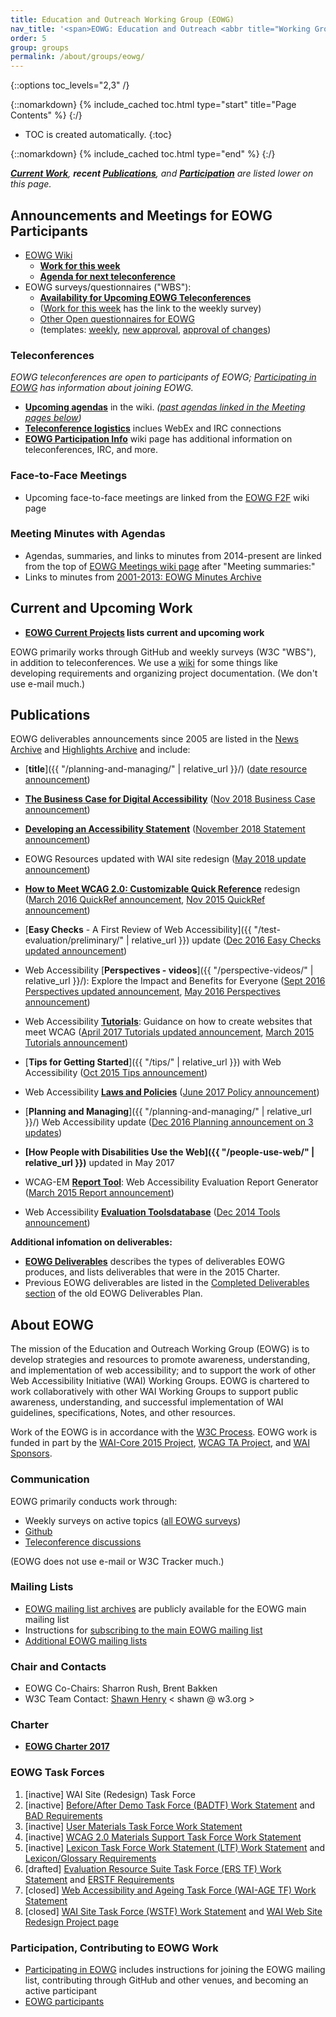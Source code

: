 ```yaml
---
title: Education and Outreach Working Group (EOWG)
nav_title: '<span>EOWG: Education and Outreach <abbr title="Working Group">WG</abbr></span>'
order: 5
group: groups
permalink: /about/groups/eowg/
---
```


{::options toc_levels="2,3" /}

{::nomarkdown}
{% include_cached toc.html type="start" title="Page Contents" %}
{:/}

-   TOC is created automatically.
{:toc}

{::nomarkdown}
{% include_cached toc.html type="end" %}
{:/}

*[**Current Work**](#deliv), **recent [Publications](#pubs)**, and [**Participation**](#participation) are listed lower on this page.*

## Announcements and Meetings for EOWG Participants

-   [EOWG Wiki](http://www.w3.org/WAI/EO/wiki/Main_Page)
    -   **[Work for this
        week](https://www.w3.org/WAI/EO/wiki/EOWG_Meetings#Work_for_this_week)**
    -   **[Agenda for next
        teleconference](https://www.w3.org/WAI/EO/wiki/EOWG_Meetings#agenda)**
-   EOWG surveys/questionnaires ("WBS"):
    -   **[Availability for Upcoming EOWG
        Teleconferences](http://www.w3.org/2002/09/wbs/35532/availability/)**
    -   ([Work for this
        week](https://www.w3.org/WAI/EO/wiki/EOWG_Meetings#Work_for_this_week)
        has the link to the weekly survey)
    -   [Other Open questionnaires for
        EOWG](https://www.w3.org/2002/09/wbs/35532/)
    -   (templates:
        [weekly](https://www.w3.org/2002/09/wbs/35532/EOWG-template-weekly/),
        [new
        approval](https://www.w3.org/2002/09/wbs/35532/eowg-template-approval/),
        [approval of
        changes](https://www.w3.org/2002/09/wbs/35532/eowg-template-changes/))

### Teleconferences

*EOWG teleconferences are open to participants of EOWG; [Participating
in EOWG](http://www.w3.org/WAI/EO/participation.html) has information
about joining EOWG.*

-   **[Upcoming
    agendas](https://www.w3.org/WAI/EO/wiki/EOWG_Meetings#agenda)** in
    the wiki. *([past agendas linked in the Meeting pages
    below](#minutes))*
-   **[Teleconference
    logistics](https://www.w3.org/WAI/EO/wiki/EOWG_Meetings#Teleconference_Logistics)**
    inclues WebEx and IRC connections
-   **[EOWG Participation
    Info](https://www.w3.org/WAI/EO/wiki/EOWG_Participation_Info)** wiki
    page has additional information on teleconferences, IRC, and more.

### Face-to-Face Meetings

-   Upcoming face-to-face meetings are linked from the [EOWG
    F2F](https://www.w3.org/WAI/EO/wiki/EOWG_F2F) wiki page

### Meeting Minutes with Agendas

-   Agendas, summaries, and links to minutes from 2014-present are linked from the top of [EOWG Meetings wiki page](https://www.w3.org/WAI/EO/wiki/EOWG_Meetings) after "Meeting summaries:"
-   Links to minutes from [2001-2013: EOWG Minutes
    Archive](http://www.w3.org/WAI/EO/Minutes.html)

## Current and Upcoming Work

-   **[EOWG Current
    Projects](https://www.w3.org/WAI/EO/wiki/EOWG_Current_Projects)
    lists current and upcoming work**

EOWG primarily works through GitHub and weekly surveys (W3C "WBS"), in
addition to teleconferences. We use a
[wiki](http://www.w3.org/WAI/EO/wiki/Main_Page) for some things like
developing requirements and organizing project documentation. (We don't
use e-mail much.)

## Publications

EOWG deliverables announcements since 2005 are listed in the [News Archive](https://www.w3.org/WAI/news/all/) and [Highlights
Archive](https://www.w3.org/WAI/highlights/archive) and include:

-   [**title**]({{ "/planning-and-managing/" | relative_url }}/) ([date resource announcement](https://lists.w3.org/Archives/Public/@@@))

-   [**The Business Case for Digital Accessibility**](https://www.w3.org/WAI/business-case/) ([Nov 2018 Business Case announcement](https://lists.w3.org/Archives/Public/public-wai-announce/2018OctDec/0001.html))
-   [**Developing an Accessibility Statement**](https://www.w3.org/WAI/planning/statements/) ([November 2018 Statement announcement](https://lists.w3.org/Archives/Public/public-wai-announce/2018OctDec/0002.html))
-   EOWG Resources updated with WAI site redesign ([May 2018 update announcement](https://lists.w3.org/Archives/Public/w3c-wai-ig/2018AprJun/0069.html))
-   **[How to Meet WCAG 2.0: Customizable Quick
    Reference](https://www.w3.org/WAI/WCAG20/quickref/)** redesign
    ([March 2016 QuickRef
    announcement](https://lists.w3.org/Archives/Public/w3c-wai-ig/2016JanMar/0173.html),
    [Nov 2015 QuickRef
    announcement](https://lists.w3.org/Archives/Public/w3c-wai-ig/2015OctDec/0017.html))
-   [**Easy Checks** - A First Review of Web
    Accessibility]({{ "/test-evaluation/preliminary/" | relative_url }}) update ([Dec
    2016 Easy Checks updated
    announcement](https://lists.w3.org/Archives/Public/w3c-wai-ig/2016OctDec/0165.html))
-   Web Accessibility [**Perspectives -
    videos**]({{ "/perspective-videos/" | relative_url }}/): Explore the Impact
    and Benefits for Everyone ([Sept 2016 Perspectives updated
    announcement](https://lists.w3.org/Archives/Public/w3c-wai-ig/2016JulSep/0274.html),
    [May 2016 Perspectives
    announcement](https://lists.w3.org/Archives/Public/w3c-wai-ig/2016AprJun/0237.html))
-   Web Accessibility
    [**Tutorials**](https://www.w3.org/WAI/tutorials/): Guidance on how
    to create websites that meet WCAG ([April 2017 Tutorials updated
    announcement](https://lists.w3.org/Archives/Public/w3c-wai-ig/2017AprJun/0051.html),
    [March 2015 Tutorials
    announcement](https://lists.w3.org/Archives/Public/w3c-wai-ig/2015JanMar/0188.html))
-   [**Tips for Getting
    Started**]({{ "/tips/" | relative_url }}) with Web
    Accessibility ([Oct 2015 Tips
    announcement](https://lists.w3.org/Archives/Public/w3c-wai-ig/2015OctDec/0000.html))
-   Web Accessibility [**Laws and
    Policies**](https://www.w3.org/WAI/Policy/) ([June 2017 Policy
    announcement](https://lists.w3.org/Archives/Public/w3c-wai-ig/2017AprJun/0195.html))
-   [**Planning and Managing**]({{ "/planning-and-managing/" | relative_url }}/) Web
    Accessibility update ([Dec 2016 Planning announcement on 3
    updates](https://lists.w3.org/Archives/Public/w3c-wai-ig/2016OctDec/0164.html))
-   **[How People with Disabilities Use the
    Web]({{ "/people-use-web/" | relative_url }})** updated in May
    2017
-   WCAG-EM **[Report Tool](http://www.w3.org/WAI/eval/report-tool/)**:
    Web Accessibility Evaluation Report Generator ([March 2015 Report
    announcement](https://lists.w3.org/Archives/Public/w3c-wai-ig/2015JanMar/0189.html))
-   Web Accessibility **[Evaluation
    Tools](http://www.w3.org/WAI/ER/tools/)[database](http://www.w3.org/WAI/ER/tools/)**
    ([Dec 2014 Tools
    announcement](https://lists.w3.org/Archives/Public/w3c-wai-ig/2014OctDec/0221.html))

**Additional infomation on deliverables:**

-   [**EOWG
    Deliverables**](https://www.w3.org/WAI/EO/wiki/EOWG_Deliverables)
    describes the types of deliverables EOWG produces, and lists
    deliverables that were in the 2015 Charter.
-   Previous EOWG deliverables are listed in the [Completed Deliverables
    section](/WAI/EO/EO-Deliverables.html#done) of the old EOWG
    Deliverables Plan.

## About EOWG

The mission of the Education and Outreach Working Group (EOWG) is to
develop strategies and resources to promote awareness, understanding,
and implementation of web accessibility; and to support the work of
other Web Accessibility Initiative (WAI) Working Groups. EOWG is
chartered to work collaboratively with other WAI Working Groups to
support public awareness, understanding, and successful implementation
of WAI guidelines, specifications, Notes, and other resources.

Work of the EOWG is in accordance with the [W3C
Process](http://www.w3.org/2015/Process-20150901/). EOWG work is funded
in part by the [WAI-Core 2015 Project](http://www.w3.org/WAI/Core2015/),
[WCAG TA Project](https://www.w3.org/WAI/WCAGTA/), and [WAI
Sponsors](http://www.w3.org/WAI/Sponsor).

### Communication

EOWG primarily conducts work through:

-   Weekly surveys on active topics ([all EOWG
    surveys](https://www.w3.org/2002/09/wbs/35532/all))
-   [Github](https://github.com/orgs/w3c/teams/wai-eo/repositories)
-   [Teleconference discussions](https://www.w3.org/WAI/EO/wiki/EOWG_Meetings)

(EOWG does not use e-mail or W3C Tracker much.)

### Mailing Lists

-   [EOWG mailing list
    archives](http://lists.w3.org/Archives/Public/w3c-wai-eo/) are
    publicly available for the EOWG main mailing list
-   Instructions for [subscribing to the main EOWG mailing
    list](https://www.w3.org/WAI/EO/participation.html#mail)
-   [Additional EOWG mailing lists](https://www.w3.org/WAI/EO/wiki/EOWG_Participation_Info#E-mail_Lists)


### Chair and Contacts

-   EOWG Co-Chairs: Sharron Rush, Brent Bakken
-   W3C Team Contact: [Shawn Henry](http://www.w3.org/People/Shawn/)
    &lt; shawn @ w3.org &gt;

### Charter

-   [**EOWG Charter 2017**](http://www.w3.org/WAI/EO/charter2017)

### EOWG Task Forces

1.  \[inactive\] WAI Site (Redesign) Task Force
2.  \[inactive\] [Before/After Demo Task Force (BADTF) Work
    Statement](http://www.w3.org/WAI/EO/2005/badtf.html) and [BAD
    Requirements](http://www.w3.org/WAI/EO/Drafts/retrofit/requ-basite.html)
3.  \[inactive\] [User Materials Task Force Work
    Statement](/WAI/EO/2006/users_tf)
4.  \[inactive\] [WCAG 2.0 Materials Support Task Force Work
    Statement](/WAI/EO/2006/wcag2eowg_tf)
5.  \[inactive\] [Lexicon Task Force Work Statement (LTF) Work
    Statement](http://www.w3.org/WAI/EO/2004/lexicon) and
    [Lexicon/Glossary Requirements](/WAI/EO/changelogs/cl-lexicon)
6.  \[drafted\] [Evaluation Resource Suite Task Force (ERS TF) Work
    Statement](https://www.w3.org/WAI/EO/2005/erstf) and [ERSTF Requirements](https://www.w3.org/WAI/EO/2005/ers-req)
7.  \[closed\] [Web Accessibility and Ageing Task Force (WAI-AGE TF)
    Work Statement](http://www.w3.org/WAI/EO/2008/wai-age-tf.html)
8.  \[closed\] [WAI Site Task Force (WSTF) Work
    Statement](http://www.w3.org/WAI/EO/2003/wstf) and [WAI Web Site
    Redesign Project page](/WAI/redesign/project.html)

### Participation, Contributing to EOWG Work

-   [Participating in EOWG](/WAI/EO/participation) includes instructions for joining the EOWG mailing list, contributing through GitHub and other venues, and becoming an active participant
-   [EOWG participants](/WAI/EO/EOWG-members.html)
